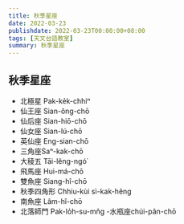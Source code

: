 ```yaml
---
title: 秋季星座
date: 2022-03-23
publishdate: 2022-03-23T00:00:00+08:00
tags: [天文台語教室]
summary: 秋季星座
---
```


## 秋季星座
- 北極星 Pak-ke̍k-chhiⁿ
- 仙王座 Sian-ông-chō
- 仙后座 Sian-hiō-chō
- 仙女座 Sian-lú-chō
- 英仙座 Eng-sian-chō
- 三角座Saⁿ-kak-chō
- 大稜五 Tāi-lêng-ngó͘
- 飛馬座 Hui-má-chō
- 雙魚座 Siang-hî-chō
- 秋季四角形 Chhiu-kùi sì-kak-hêng
- 南魚座 Lâm-hî-chō
- 北落師門 Pak-lo̍h-su-mn̂g
 -水瓶座chúi-pân-chō

